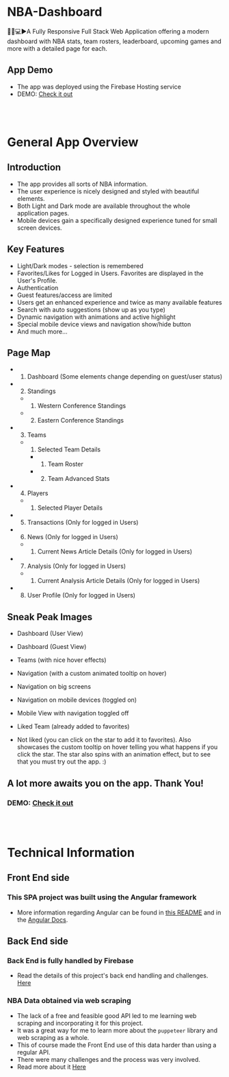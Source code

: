 # NBA-Dashboard
🏀📆💻▶️A Fully Responsive Full Stack Web Application offering a modern dashboard with NBA stats, team rosters, leaderboard, upcoming games and more with a detailed page for each.

## App Demo
- The app was deployed using the Firebase Hosting service
- DEMO: [Check it out](https://nba-1-480a7.web.app/)

<br />
<br />

# General App Overview
## Introduction
- The app provides all sorts of NBA information. 
- The user experience is nicely designed and styled with beautiful elements. 
- Both Light and Dark mode are available throughout the whole application pages.
- Mobile devices gain a specifically designed experience tuned for small screen devices.

## Key Features
- Light/Dark modes - selection is remembered
- Favorites/Likes for Logged in Users. Favorites are displayed in the User's Profile.
- Authentication
- Guest features/access are limited
- Users get an enhanced experience and twice as many available features
- Search with auto suggestions (show up as you type) 
- Dynamic navigation with animations and active highlight
- Special mobile device views and navigation show/hide button
- And much more...

## Page Map
- 1. Dashboard (Some elements change depending on guest/user status)
- 2. Standings
    - 1. Western Conference Standings
    - 2. Eastern Conference Standings
- 3. Teams
    - 1. Selected Team Details
        - 1. Team Roster
        - 2. Team Advanced Stats
- 4. Players
    - 1. Selected Player Details
- 5. Transactions (Only for logged in Users)
- 6. News (Only for logged in Users)
    - 1. Current News Article Details (Only for logged in Users)
- 7. Analysis (Only for logged in Users)
    - 1. Current Analysis Article Details (Only for logged in Users)
- 8. User Profile (Only for logged in Users)

## Sneak Peak Images 
- Dashboard (User View)

- Dashboard (Guest View)

- Teams (with nice hover effects)

- Navigation (with a custom animated tooltip on hover)

- Navigation on big screens

- Navigation on mobile devices (toggled on)

- Mobile View with navigation toggled off

- Liked Team (already added to favorites)

- Not liked (you can click on the star to add it to favorites). Also showcases the custom tooltip on hover telling you what happens if you click the star. The star also spins with an animation effect, but to see that you must try out the app. :)


## A lot more awaits you on the app. Thank You! 
### DEMO: [Check it out](https://nba-1-480a7.web.app/)


<br />
<br />

# Technical Information

## Front End side 
### This SPA project was built using the Angular framework
- More information regarding Angular can be found in [this README](https://github.com/mirokrastanov/NBA-Dashboard/blob/main/client/README.md) and in the [Angular Docs](https://docs.angularjs.org/api).


## Back End side
### Back End is fully handled by Firebase
- Read the details of this project's back end handling and challenges. [Here](https://github.com/mirokrastanov/NBA-Dashboard/blob/main/server/README.md)

### NBA Data obtained via web scraping
- The lack of a free and feasible good API led to me learning web scraping and incorporating it for this project.
- It was a great way for me to learn more about the `puppeteer` library and web scraping as a whole.
- This of course made the Front End use of this data harder than using a regular API. 
- There were many challenges and the process was very involved. 
- Read more about it [Here](https://github.com/mirokrastanov/NBA-Dashboard/tree/main/web-scrapers)
